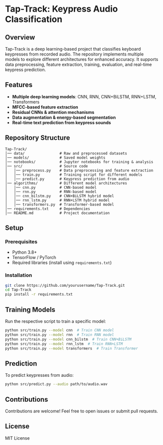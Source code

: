 # Tap-Track: Keypress Audio Classification

## Overview
Tap-Track is a deep learning-based project that classifies keyboard keypresses from recorded audio. The repository implements multiple models to explore different architectures for enhanced accuracy. It supports data preprocessing, feature extraction, training, evaluation, and real-time keypress prediction.

## Features
- **Multiple deep learning models**: CNN, RNN, CNN+BiLSTM, RNN+LSTM, Transformers
- **MFCC-based feature extraction**
- **Residual CNNs & attention mechanisms**
- **Data augmentation & energy-based segmentation**
- **Real-time text prediction from keypress sounds**

## Repository Structure
```
Tap-Track/
│── data/                # Raw and preprocessed datasets
│── models/              # Saved model weights
│── notebooks/           # Jupyter notebooks for training & analysis
│── src/                 # Source code
│   │── preprocess.py    # Data preprocessing and feature extraction
│   │── train.py         # Training script for different models
│   │── predict.py       # Keypress prediction from audio
│── algorithms/          # Different model architectures
│   │── cnn.py           # CNN-based model
│   │── rnn.py           # RNN-based model
│   │── cnn_bilstm.py    # CNN+BiLSTM hybrid model
│   │── rnn_lstm.py      # RNN+LSTM hybrid model
│   │── transformers.py  # Transformer-based model
│── requirements.txt     # Dependencies
│── README.md            # Project documentation
```

## Setup
### Prerequisites
- Python 3.8+
- TensorFlow / PyTorch
- Required libraries (install using `requirements.txt`)

### Installation
```sh
git clone https://github.com/yourusername/Tap-Track.git
cd Tap-Track
pip install -r requirements.txt
```

## Training Models
Run the respective script to train a specific model:
```sh
python src/train.py --model cnn  # Train CNN model
python src/train.py --model rnn  # Train RNN model
python src/train.py --model cnn_bilstm  # Train CNN+BiLSTM
python src/train.py --model rnn_lstm  # Train RNN+LSTM
python src/train.py --model transformers  # Train Transformer
```

## Prediction
To predict keypresses from audio:
```sh
python src/predict.py --audio path/to/audio.wav
```

## Contributions
Contributions are welcome! Feel free to open issues or submit pull requests.

## License
MIT License


